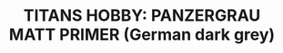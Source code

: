 ---
title: "TITANS HOBBY: PANZERGRAU MATT PRIMER (German dark grey)"
price: "1500" 
desc: ""
img_path: "/assets/img/TTH112.jpg"
brand: AMMO
available: true
special_offer: false
new: false
soon: false
cat: "ALCLAD-II-METALIC-BOJE"
subcat: "ALC-Titans-AMMO-400mL"
subsubcat: ""
sifra: "TTH112"
---
